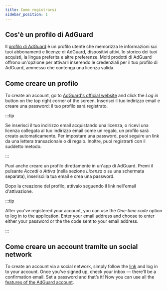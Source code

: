 ```yaml
---
title: Come registrarsi
sidebar_position: 1
---
```


## Cos'è un profilo di AdGuard

Il [profilo di AdGuard](https://my.adguard.com/) è un profilo utente che memorizza le informazioni sui tuoi abbonamenti e licenze di AdGuard, dispositivi attivi, lo storico dei tuoi acquisti, la lingua preferita e altre preferenze. Molti prodotti di AdGuard offrono un'opzione per attivarli inserendo le credenziali per il tuo profilo di AdGuard, ammesso che contenga una licenza valida.

## Come creare un profilo

To create an account, go to [AdGuard's official website](https://adguard.com/welcome.html) and click the *Log in* button on the top right corner of the screen. Inserisci il tuo indirizzo email e creare una password: il tuo profilo sarà registrato.

:::tip

Se inserisci il tuo indirizzo email acquistando una licenza, o ricevi una licenza collegata al tuo indirizzo email come un regalo, un profilo sarà creato automaticamente. Per impostare una password, puoi seguire un link da una lettera transazionale o di regalo. Inoltre, puoi registrarti con il suddetto metodo.

:::

Puoi anche creare un profilo direttamente in un'app di AdGuard. Premi il pulsante *Accedi* o *Attiva* (nella sezione *Licenza* o su una schermata separata), inserisci la tua email e crea una password.

Dopo la creazione del profilo, attivalo seguendo il link nell'email d'attivazione.

:::tip

After you've registered your account, you can use the *One-time code* option to log in to the application. Enter your email address and choose to enter either your password or the the code sent to your email address.

:::

## Come creare un account tramite un social network

To create an account via a social network, simply follow the [link](https://auth.adguard.com/login.html) and log in to your account. Once you’ve signed up, check your inbox — there’ll be a confirmation email. Set a password and that’s it! Now you can use all the [features of the AdGuard account](https://adguard.com/kb/general/account/features/).
